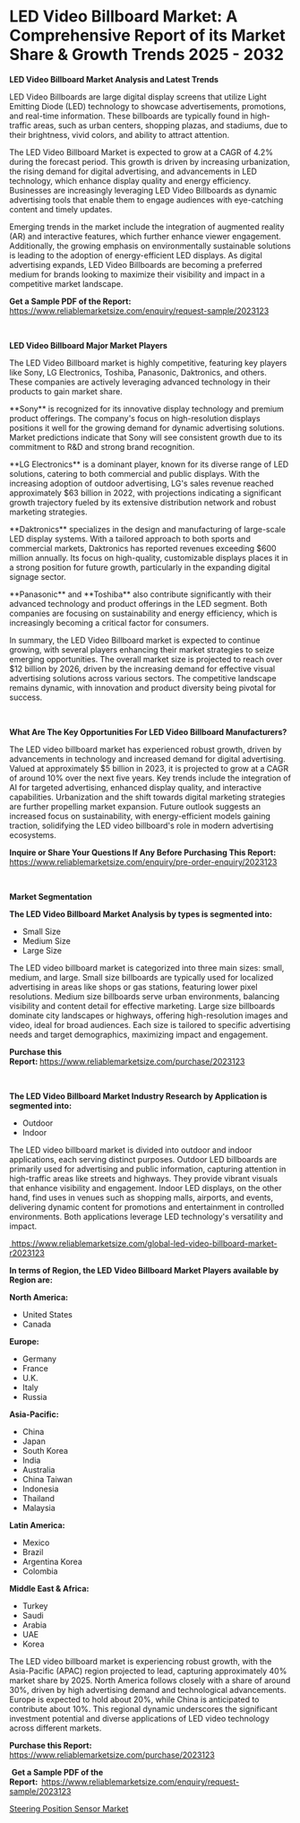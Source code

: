 <p><h1>LED Video Billboard Market: A Comprehensive Report of its Market Share & Growth Trends 2025 - 2032</h1></p><p><strong>LED Video Billboard Market Analysis and Latest Trends</strong></p>
<p><p>LED Video Billboards are large digital display screens that utilize Light Emitting Diode (LED) technology to showcase advertisements, promotions, and real-time information. These billboards are typically found in high-traffic areas, such as urban centers, shopping plazas, and stadiums, due to their brightness, vivid colors, and ability to attract attention. </p><p>The LED Video Billboard Market is expected to grow at a CAGR of 4.2% during the forecast period. This growth is driven by increasing urbanization, the rising demand for digital advertising, and advancements in LED technology, which enhance display quality and energy efficiency. Businesses are increasingly leveraging LED Video Billboards as dynamic advertising tools that enable them to engage audiences with eye-catching content and timely updates.</p><p>Emerging trends in the market include the integration of augmented reality (AR) and interactive features, which further enhance viewer engagement. Additionally, the growing emphasis on environmentally sustainable solutions is leading to the adoption of energy-efficient LED displays. As digital advertising expands, LED Video Billboards are becoming a preferred medium for brands looking to maximize their visibility and impact in a competitive market landscape.</p></p>
<p><strong>Get a Sample PDF of the Report:&nbsp;</strong> <a href="https://www.reliablemarketsize.com/enquiry/request-sample/2023123?utm_campaign=2303&utm_medium=2&utm_source=Github&utm_content=ia&utm_term=12022025&utm_id=led-video-billboard">https://www.reliablemarketsize.com/enquiry/request-sample/2023123</a></p>
<p>&nbsp;</p>
<p><strong>LED Video Billboard Major Market Players</strong></p>
<p><p>The LED Video Billboard market is highly competitive, featuring key players like Sony, LG Electronics, Toshiba, Panasonic, Daktronics, and others. These companies are actively leveraging advanced technology in their products to gain market share.</p><p>**Sony** is recognized for its innovative display technology and premium product offerings. The company's focus on high-resolution displays positions it well for the growing demand for dynamic advertising solutions. Market predictions indicate that Sony will see consistent growth due to its commitment to R&D and strong brand recognition.</p><p>**LG Electronics** is a dominant player, known for its diverse range of LED solutions, catering to both commercial and public displays. With the increasing adoption of outdoor advertising, LG's sales revenue reached approximately $63 billion in 2022, with projections indicating a significant growth trajectory fueled by its extensive distribution network and robust marketing strategies.</p><p>**Daktronics** specializes in the design and manufacturing of large-scale LED display systems. With a tailored approach to both sports and commercial markets, Daktronics has reported revenues exceeding $600 million annually. Its focus on high-quality, customizable displays places it in a strong position for future growth, particularly in the expanding digital signage sector.</p><p>**Panasonic** and **Toshiba** also contribute significantly with their advanced technology and product offerings in the LED segment. Both companies are focusing on sustainability and energy efficiency, which is increasingly becoming a critical factor for consumers. </p><p>In summary, the LED Video Billboard market is expected to continue growing, with several players enhancing their market strategies to seize emerging opportunities. The overall market size is projected to reach over $12 billion by 2026, driven by the increasing demand for effective visual advertising solutions across various sectors. The competitive landscape remains dynamic, with innovation and product diversity being pivotal for success.</p></p>
<p>&nbsp;</p>
<p><strong>What Are The Key Opportunities For LED Video Billboard Manufacturers?</strong></p>
<p><p>The LED video billboard market has experienced robust growth, driven by advancements in technology and increased demand for digital advertising. Valued at approximately $5 billion in 2023, it is projected to grow at a CAGR of around 10% over the next five years. Key trends include the integration of AI for targeted advertising, enhanced display quality, and interactive capabilities. Urbanization and the shift towards digital marketing strategies are further propelling market expansion. Future outlook suggests an increased focus on sustainability, with energy-efficient models gaining traction, solidifying the LED video billboard's role in modern advertising ecosystems.</p></p>
<p><strong>Inquire or Share Your Questions If Any Before Purchasing This Report:</strong> <a href="https://www.reliablemarketsize.com/enquiry/pre-order-enquiry/2023123?utm_campaign=2303&utm_medium=2&utm_source=Github&utm_content=ia&utm_term=12022025&utm_id=led-video-billboard">https://www.reliablemarketsize.com/enquiry/pre-order-enquiry/2023123</a></p>
<p>&nbsp;</p>
<p><strong>Market Segmentation</strong></p>
<p><strong>The LED Video Billboard Market Analysis by types is segmented into:</strong></p>
<p><ul><li>Small Size</li><li>Medium Size</li><li>Large Size</li></ul></p>
<p><p>The LED video billboard market is categorized into three main sizes: small, medium, and large. Small size billboards are typically used for localized advertising in areas like shops or gas stations, featuring lower pixel resolutions. Medium size billboards serve urban environments, balancing visibility and content detail for effective marketing. Large size billboards dominate city landscapes or highways, offering high-resolution images and video, ideal for broad audiences. Each size is tailored to specific advertising needs and target demographics, maximizing impact and engagement.</p></p>
<p><strong>Purchase this Report:&nbsp;</strong><a href="https://www.reliablemarketsize.com/purchase/2023123?utm_campaign=2303&utm_medium=2&utm_source=Github&utm_content=ia&utm_term=12022025&utm_id=led-video-billboard">https://www.reliablemarketsize.com/purchase/2023123</a></p>
<p>&nbsp;</p>
<p><strong>The LED Video Billboard Market Industry Research by Application is segmented into:</strong></p>
<p><ul><li>Outdoor</li><li>Indoor</li></ul></p>
<p><p>The LED video billboard market is divided into outdoor and indoor applications, each serving distinct purposes. Outdoor LED billboards are primarily used for advertising and public information, capturing attention in high-traffic areas like streets and highways. They provide vibrant visuals that enhance visibility and engagement. Indoor LED displays, on the other hand, find uses in venues such as shopping malls, airports, and events, delivering dynamic content for promotions and entertainment in controlled environments. Both applications leverage LED technology's versatility and impact.</p></p>
<p><a href="https://www.reliablemarketsize.com/global-led-video-billboard-market-r2023123?utm_campaign=2303&utm_medium=2&utm_source=Github&utm_content=ia&utm_term=12022025&utm_id=led-video-billboard">&nbsp;https://www.reliablemarketsize.com/global-led-video-billboard-market-r2023123</a></p>
<p><strong>In terms of Region, the LED Video Billboard Market Players available by Region are:</strong></p>
<p>
    <p> <strong> North America: </strong>
        <ul>
            <li>United States</li>
            <li>Canada</li>
        </ul>
        </p> 
    <p> <strong> Europe: </strong>
        <ul>
            <li>Germany</li>
            <li>France</li>
            <li>U.K.</li>
            <li>Italy</li>
            <li>Russia</li>
        </ul>
        </p> 
    <p> <strong> Asia-Pacific: </strong>
        <ul>
            <li>China</li>
            <li>Japan</li>
            <li>South Korea</li>
            <li>India</li>
            <li>Australia</li>
            <li>China Taiwan</li>
            <li>Indonesia</li>
            <li>Thailand</li>
            <li>Malaysia</li>
        </ul>
        </p> 
    <p> <strong> Latin America: </strong>
        <ul>
            <li>Mexico</li>
            <li>Brazil</li>
            <li>Argentina Korea</li>
            <li>Colombia</li>
        </ul>
        </p> 
    <p> <strong> Middle East & Africa: </strong>
        <ul>
            <li>Turkey</li>
            <li>Saudi</li>
            <li>Arabia</li>
            <li>UAE</li>
            <li>Korea</li>
        </ul>
    </p>
    </p>
<p><p>The LED video billboard market is experiencing robust growth, with the Asia-Pacific (APAC) region projected to lead, capturing approximately 40% market share by 2025. North America follows closely with a share of around 30%, driven by high advertising demand and technological advancements. Europe is expected to hold about 20%, while China is anticipated to contribute about 10%. This regional dynamic underscores the significant investment potential and diverse applications of LED video technology across different markets.</p></p>
<p><strong>Purchase this Report: </strong><a href="https://www.reliablemarketsize.com/purchase/2023123?utm_campaign=2303&utm_medium=2&utm_source=Github&utm_content=ia&utm_term=12022025&utm_id=led-video-billboard">https://www.reliablemarketsize.com/purchase/2023123</a></p>
<p>&nbsp;<strong>Get a Sample PDF of the Report:&nbsp;&nbsp;</strong><a href="https://www.reliablemarketsize.com/enquiry/request-sample/2023123?utm_campaign=2303&utm_medium=2&utm_source=Github&utm_content=ia&utm_term=12022025&utm_id=led-video-billboard">https://www.reliablemarketsize.com/enquiry/request-sample/2023123</a></p>
<p><strong></strong></p>
<p><p><a href="https://github.com/pearlinewhite4692/Market-Research-Report-List-1/blob/main/steering-position-sensor-market.md?utm_campaign=2303&utm_medium=2&utm_source=Github&utm_content=ia&utm_term=12022025&utm_id=led-video-billboard">Steering Position Sensor Market</a></p></p>